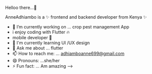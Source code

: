 Helloo there...👋

AnneAdhiambo is a ✨ frontend and backend  developer from Kenya ✨ 
- 🔭 I’m currently working on ... crop pest management App
- i enjoy coding with Flutter 🔥
- mobile developer 💯
- 👯 I'm currently learning UI /UX design 
- 💬 Ask me about ... flutter 
- 📫 How to reach me: ... adhiamboanne699@gmail.com
- 😄 Pronouns: ...she/her
- ⚡ Fun fact: ... Am amazing 
-->
